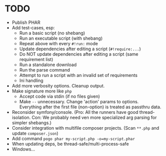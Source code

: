 # TODO

* Publish PHAR
* Add test-cases, esp:
    * Run a basic script (no shebang)
    * Run an executable script (with shebang)
    * Repeat above with every `#!run:` mode
    * Update dependencies after editing a script (`#!require:...`)
    * Do NOT update dependencies after editing a script (same requirement list)
    * Run a standalone download
    * Run the parse command
    * Attempt to run a script with an invalid set of requirements
    * Ini handling
* Add more verbosity options. Cleanup output.
* Make signature more like `php`
    * Accept code via stdin (if no files given)
    * Make `--` unnecessary. Change 'action' params to options. Everything after
      the first file (non-option) is treated as passthru data.
* Reconsider symfony/console. (Pro: All the runners have good thread-isolation. Con: We probably need ven more specialized arg parsing for simpler shebangs.)
* Consider integration with multifile composer projects. (Scan `**.php` and update `composer.json`)
* Add command `pogo phar my-script.php -o=my-script.phar`
* When updating deps, be thread-safe/multi-process-safe
* Windows...
